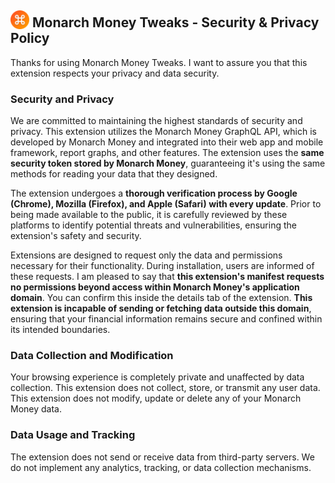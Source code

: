 ##  <img src="/images/mt_icon128.png" style="margin-bottom:-3px; width:30px; height:30px;"/> Monarch Money Tweaks - Security & Privacy Policy 

Thanks for using Monarch Money Tweaks. I want to assure you that this extension respects your privacy and data security.

### Security and Privacy

We are committed to maintaining the highest standards of security and privacy. This extension utilizes the Monarch Money GraphQL API, which is developed by Monarch Money and integrated into their web app and mobile framework, report graphs, and other features. The extension uses the **same security token stored by Monarch Money**, guaranteeing it's using the same methods for reading your data that they designed.  

The extension undergoes a **thorough verification process by Google (Chrome), Mozilla (Firefox), and Apple (Safari) with every update**. Prior to being made available to the public, it is carefully reviewed by these platforms to identify potential threats and vulnerabilities, ensuring the extension's safety and security.

Extensions are designed to request only the data and permissions necessary for their functionality. During installation, users are informed of these requests. I am pleased to say that **this extension's manifest requests no permissions beyond access within Monarch Money's application domain**. You can confirm this inside the details tab of the extension. **This extension is incapable of sending or fetching data outside this domain**, ensuring that your financial information remains secure and confined within its intended boundaries.

### Data Collection and Modification

Your browsing experience is completely private and unaffected by data collection. This extension does not collect, store, or transmit any user data. This extension does not modify, update or delete any of your Monarch Money data.

### Data Usage and Tracking

The extension does not send or receive data from third-party servers.  We do not implement any analytics, tracking, or data collection mechanisms.

